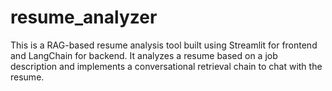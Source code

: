 # resume_analyzer
This is a RAG-based resume analysis tool built using Streamlit for frontend and LangChain for backend. It analyzes a resume based on a job description and implements a conversational retrieval chain to chat with the resume.
